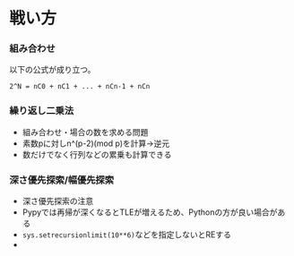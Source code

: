 # 戦い方
### 組み合わせ
以下の公式が成り立つ。
```
2^N = nC0 + nC1 + ... + nCn-1 + nCn
```

### 繰り返し二乗法
* 組み合わせ・場合の数を求める問題
* 素数pに対しn^(p-2)(mod p)を計算→逆元
* 数だけでなく行列などの累乗も計算できる

### 深さ優先探索/幅優先探索
* 深さ優先探索の注意
 * Pypyでは再帰が深くなるとTLEが増えるため、Pythonの方が良い場合がある
 * `sys.setrecursionlimit(10**6)`などを指定しないとREする
 * 